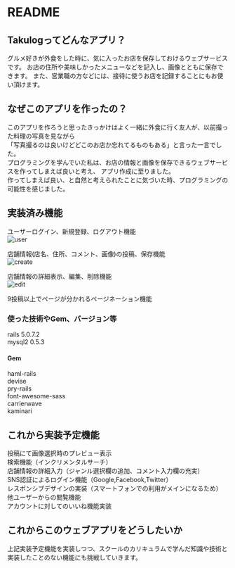# README

## Takulogってどんなアプリ？
グルメ好きが外食をした時に、気に入ったお店を保存しておけるウェブサービスです。
お店の住所や美味しかったメニューなどを記入し、画像とともに保存できます。
また、営業職の方などには、接待に使うお店を記録することにもお使い頂けます。

## なぜこのアプリを作ったの？


このアプリを作ろうと思ったきっかけはよく一緒に外食に行く友人が、以前撮った料理の写真を見ながら  
「写真撮るのは良いけどどこのお店か忘れてるものもある」と言った一言でした。  
プログラミングを学んでいた私は、お店の情報と画像を保存できるウェブサービスを作ってしまえば良いと考え、
アプリ作成に至りました。<br>
作ってしまえば良い、と自然と考えられたことに気づいた時、プログラミングの可能性を感じました。

## 実装済み機能
ユーザーログイン、新規登録、ログアウト機能<br>
![user](https://user-images.githubusercontent.com/59153438/74930399-d8ba5c00-5420-11ea-986d-6f1eab584f1b.gif)

店舗情報(店名、住所、コメント、画像)の投稿、保存機能<br>
![create](https://user-images.githubusercontent.com/59153438/75319595-52829780-58b0-11ea-89bb-81ad96c0c14a.gif)

店舗情報の詳細表示、編集、削除機能<br>
![edit](https://user-images.githubusercontent.com/59153438/75319254-a6d94780-58af-11ea-89a3-e76913a275e1.gif)

9投稿以上でページが分かれるページネーション機能<br>

### 使った技術やGem、バージョン等
rails 5.0.7.2<br>
mysql2 0.5.3<br>

#### Gem
haml-rails<br>
devise<br>
pry-rails<br>
font-awesome-sass<br>
carrierwave<br>
kaminari<br>

## これから実装予定機能
投稿にて画像選択時のプレビュー表示<br>
検索機能（インクリメンタルサーチ）<br>
店舗情報の詳細入力（ジャンル選択欄の追加、コメント入力欄の充実）<br>
SNS認証によるログイン機能（Google,Facebook,Twitter）<br>
レスポンシブデザインの実装（スマートフォンでの利用がメインになるため）<br>
他ユーザーからの閲覧機能<br>
アカウントに対してのいいね機能実装<br>

## これからこのウェブアプリをどうしたいか
上記実装予定機能を実装しつつ、スクールのカリキュラムで学んだ知識や技術と<br>
実装したことのない機能にも挑戦していきます。

